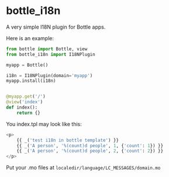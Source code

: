 bottle_i18n
============

A very simple I18N plugin for Bottle apps.

Here is an example:

```python
from bottle import Bottle, view
from bottle_i18n import I18NPlugin

myapp = Bottle()

i18n = I18NPlugin(domain='myapp')
myapp.install(i18n)


@myapp.get('/')
@view('index')
def index():
    return {}
```

You index.tpl may look like this:

```python
<p>
    {{ _('test i18n in bottle template') }}
    {{ _('A person', '%(count)d people', 1, {'count': 1}) }}
    {{ _('A person', '%(count)d people', 2, {'count': 2}) }}
</p>
```

Put your .mo files at `localedir/language/LC_MESSAGES/domain.mo`
